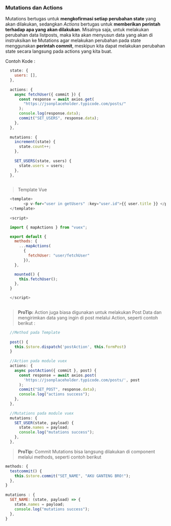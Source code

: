 ### Mutations dan Actions

Mutations bertugas untuk **mengkofirmasi setiap perubahan state** yang akan dilakukan, sedangkan *Actions* bertugas untuk **memberikan perintah terhadap apa yang akan dilakukan**. Misalnya saja, untuk melakukan perubahan data listposts, maka kita akan menyusun data yang akan di instruksikan ke Mutations agar melakukan perubahan pada state menggunakan **perintah commit**, meskipun kita dapat melakukan perubahan state secara langsung pada actions yang kita buat.

Contoh Kode :


```js
  state: {
    users: [],
  },
  
  actions: {
    async fetchUser({ commit }) {
      const response = await axios.get(
        "https://jsonplaceholder.typicode.com/posts/"
      );
      console.log(response.data);
      commit("SET_USERS", response.data);
    },
  },
  
  mutations: {
    increment(state) {
      state.count++;
    },
    
    SET_USERS(state, users) {
      state.users = users;
    },
  },
  

```

> Template Vue

```js
  <template>
    	<p v-for="user in getUsers" :key="user.id">{{ user.title }} </p>
  </template>
  
  <script>

  import { mapActions } from "vuex";

  export default {
    methods: {
      ...mapActions(
        { 
          fetchUser: "user/fetchUser" 
        }),
    },

    mounted() {
      this.fetchUser();
    },
  }

  </script>
  
```

> **ProTip:** Action juga biasa digunakan untuk melakukan Post Data dan mengirimkan data yang ingin di post melalui Action, seperti contoh berikut :

```js
  //Method pada Template 
  
  post() {
    this.$store.dispatch('postAction', this.formPost)
  }  
  
  //Action pada module vuex
  actions: {
    async postAction({ commit }, post) {
      const response = await axios.post(
        'https://jsonplaceholder.typicode.com/posts/', post
      );
      commit("SET_POST", response.data);
      console.log("actions success");
    },
  },
  
  //Mutations pada module vuex
  mutations: {
    SET_USER(state, payload) {
      state.names = payload;
      console.log("mutations success");
    },
  },
```
> **ProTip:** Commit Mutations bisa langsung dilakukan di component melalui methods, seperti contoh berikut 


```js
methods: {
  testcommit() {
    this.$store.commit("SET_NAME", "AKU GANTENG BRO!");
  },
}
  
mutations : {
  SET_NAME: (state, payload) => {
    state.names = payload;
    console.log("mutations success");
  },
}
```  






